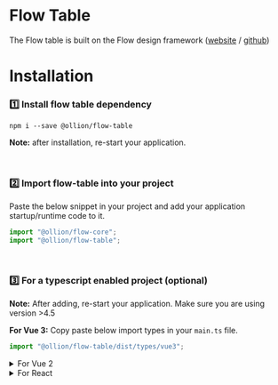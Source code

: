 # Flow Table

The Flow table is built on the Flow design framework ([website](https://flow.ollion.com/) / [github](https://github.com/ollionorg/flow-core))

# Installation

### 1️⃣ Install flow table dependency

```
npm i --save @ollion/flow-table
```

**Note:** after installation, re-start your application.

<br>

### 2️⃣ Import flow-table into your project

Paste the below snippet in your project and add your application startup/runtime code to it.

```javascript
import "@ollion/flow-core";
import "@ollion/flow-table";
```

<br>

### 3️⃣ For a typescript enabled project (optional)

**Note:** After adding, re-start your application. Make sure you are using version >4.5

**For Vue 3:**
Copy paste below import types in your `main.ts` file.

```Javascript
import "@ollion/flow-table/dist/types/vue3";
```

<details>
<summary>For Vue 2</summary>

Copy paste below import types in your `main.ts` file.

```Javascript
import "@ollion/flow-table/dist/types/vue2";
```

</details>

<details>
<summary>For React</summary>

**React**: Include react type in `tsconfig.json` file like below.

```json
"include": ["src", "./node_modules/@ollion/flow-table/dist/types/react.ts"]
```

</details>
<br>
